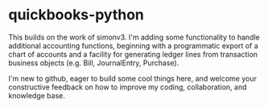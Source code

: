 quickbooks-python
=================

This builds on the work of simonv3. I'm adding some functionality to handle additional accounting functions,
beginning with a programmatic export of a chart of accounts and a facility for generating ledger lines from transaction business objects (e.g. Bill, JournalEntry, Purchase).

I'm new to github, eager to build some cool things here, and welcome your constructive feedback on how to
improve my coding, collaboration, and knowledge base.
